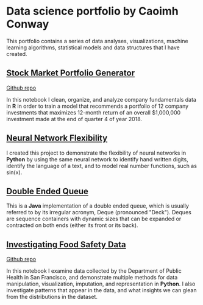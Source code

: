 # Data science portfolio by Caoimh Conway

This portfolio contains a series of data analyses, visualizations, machine learning algorithms, statistical models and data structures that I have created.

## [Stock Market Portfolio Generator](https://nbviewer.jupyter.org/github/CaoimhConway/StockMarketPortfolioGenerator/blob/master/StockMarketPortfolioGenerator.ipynb)
[Github repo](https://github.com/CaoimhConway/StockMarketPortfolioGenerator/blob/master/StockMarketPortfolioGenerator.ipynb)

In this notebook I clean, organize, and analyze company fundamentals data in **R** in order to train a model that recommends a portfolio of 12 company investments that maximizes 12-month return of an overall $1,000,000 investment made at the end of quarter 4 of year 2018.


## [Neural Network Flexibility](https://github.com/CaoimhConway/NeuralNetworkFlexibility)

I created this project to demonstrate the flexibility of neural networks in **Python** by using the same neural network to identify hand written digits, identify the language of a text, and to model real number functions, such as sin(x).


## [Double Ended Queue](https://github.com/CaoimhConway/DoubleEndedQueue)
This is a **Java** implementation of a double ended queue, which is usually referred to by its irregular acronym, Deque (pronounced "Deck").  Deques are sequence containers with dynamic sizes that can be expanded or contracted on both ends (either its front or its back). 

## [Investigating Food Safety Data](https://nbviewer.jupyter.org/github/CaoimhConway/InvestigatingFoodSafetyData/blob/master/Investigating%20Food%20Safety%20Data.ipynb)
[Github repo](https://github.com/CaoimhConway/InvestigatingFoodSafetyData)

In this notebook I examine data collected by the Department of Public Health in San Francisco, and demonstrate multiple methods for data manipulation, visualization, imputation, and representation in **Python**. I also investigate patterns that appear in the data, and what insights we can glean from the distributions in the dataset.

